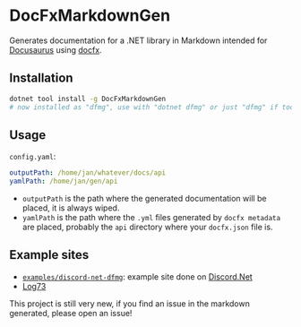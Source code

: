 # DocFxMarkdownGen

Generates documentation for a .NET library in Markdown intended for [Docusaurus](https://docusaurus.io/) using [docfx](https://github.com/dotnet/docfx).

## Installation

```sh
dotnet tool install -g DocFxMarkdownGen
# now installed as "dfmg", use with "dotnet dfmg" or just "dfmg" if tools are in PATH
```

## Usage

`config.yaml`:

```yaml
outputPath: /home/jan/whatever/docs/api
yamlPath: /home/jan/gen/api
```

- `outputPath` is the path where the generated documentation will be placed, it is always wiped.
- `yamlPath` is the path where the `.yml` files generated by `docfx metadata` are placed, probably the `api` directory where your `docfx.json` file is.

## Example sites

- [`examples/discord-net-dfmg`](https://discord-net-dfmg.jan0660.dev/api): example site done on [Discord.Net](https://github.com/discord-net/Discord.Net)
- [Log73](https://latest-log73.jan0660.dev/api)

This project is still very new, if you find an issue in the markdown generated, please open an issue!
